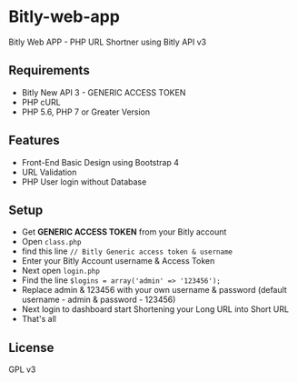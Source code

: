 # Bitly-web-app

Bitly Web APP - PHP URL Shortner using Bitly API v3

## Requirements

- Bitly New API 3 - GENERIC ACCESS TOKEN
- PHP cURL
- PHP 5.6, PHP 7 or Greater Version

## Features

- Front-End Basic Design using Bootstrap 4
- URL Validation
- PHP User login without Database

## Setup

- Get **GENERIC ACCESS TOKEN** from your Bitly account
- Open `class.php`
- find this line `// Bitly Generic access token & username`
- Enter your Bitly Account username & Access Token
- Next open `login.php`
- Find the line `$logins = array('admin' => '123456');`
- Replace admin & 123456 with your own username & password (default username - admin & password - 123456)
- Next login to dashboard start Shortening your Long URL into Short URL
- That's all

## License

GPL v3
